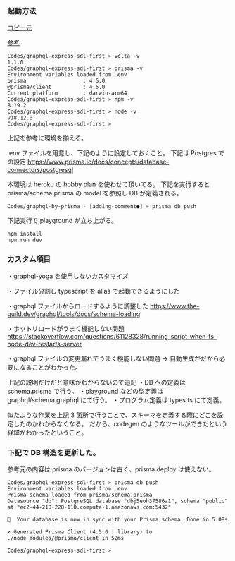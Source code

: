 ### 起動方法

[コピー元](https://github.com/prisma/prisma-examples/tree/latest/typescript/graphql-express-sdl-first)

[参考](https://www.udemy.com/course/graphql-bootcamp/)

```
Codes/graphql-express-sdl-first » volta -v
1.1.0
Codes/graphql-express-sdl-first » prisma -v
Environment variables loaded from .env
prisma                  : 4.5.0
@prisma/client          : 4.5.0
Current platform        : darwin-arm64
Codes/graphql-express-sdl-first » npm -v
8.19.2
Codes/graphql-express-sdl-first » node -v
v18.12.0
Codes/graphql-express-sdl-first »
```

上記を参考に環境を揃える。

.env ファイルを用意し、下記のように設定しておくこと。
下記は Postgres での設定
https://www.prisma.io/docs/concepts/database-connectors/postgresql

本環境は heroku の hobby plan を使わせて頂いてる。
下記を実行すると prisma/schema.prisma の model を参照し DB が定義される。

```
Codes/graphql-by-prisma - [adding-comment●] » prisma db push
```

下記実行で playground が立ち上がる。

```
npm install
npm run dev
```

### カスタム項目

・graphql-yoga を使用しないカスタマイズ

・ファイル分割し typescript を alias で起動できるようにした

・graphql ファイルからロードするように調整した
https://www.the-guild.dev/graphql/tools/docs/schema-loading

・ホットリロードがうまく機能しない問題
https://stackoverflow.com/questions/61128328/running-script-when-ts-node-dev-restarts-server

・graphql ファイルの変更漏れでうまく機能しない問題
→ 自動生成がだから必要になることがわかった。

上記の説明だけだと意味がわからないので追記
・DB への定義は schema.prisma で行う。
・playground などの型定義は graphql/schema.graphql にて行う。
・プログラム定義は types.ts にて定義。

似たような作業を上記 3 箇所で行うことで、スキーマを定義する際にどこを設定したのかわからなくなる。
だから、codegen のようなツールができたという経緯がわかったということ。

### 下記で DB 構造を更新した。

参考元の内容は prisma のバージョンは古く、prisma deploy は使えない。

```
Codes/graphql-express-sdl-first » prisma db push
Environment variables loaded from .env
Prisma schema loaded from prisma/schema.prisma
Datasource "db": PostgreSQL database "dbj5eoh37586a1", schema "public" at "ec2-44-210-228-110.compute-1.amazonaws.com:5432"

🚀  Your database is now in sync with your Prisma schema. Done in 5.08s

✔ Generated Prisma Client (4.5.0 | library) to ./node_modules/@prisma/client in 52ms

Codes/graphql-express-sdl-first »
```
